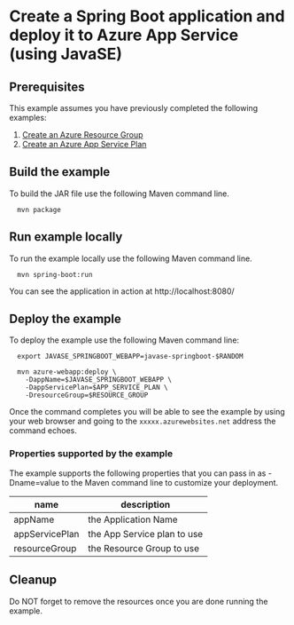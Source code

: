 
# Create a Spring Boot application and deploy it to Azure App Service (using JavaSE)

## Prerequisites

This example assumes you have previously completed the following examples:

1. [Create an Azure Resource Group](../../group/create/)
1. [Create an Azure App Service Plan](../../appservice/create-plan/)

## Build the example

To build the JAR file use the following Maven command line.

````shell
  mvn package
````

## Run example locally

To run the example locally use the following Maven command line.

````shell
  mvn spring-boot:run
````

You can see the application in action at http://localhost:8080/

## Deploy the example

To deploy the example use the following Maven command line:

````shell
  export JAVASE_SPRINGBOOT_WEBAPP=javase-springboot-$RANDOM

  mvn azure-webapp:deploy \
    -DappName=$JAVASE_SPRINGBOOT_WEBAPP \
    -DappServicePlan=$APP_SERVICE_PLAN \
    -DresourceGroup=$RESOURCE_GROUP
````

Once the command completes you will be able to see the example by using your 
web browser and going to the ```xxxxx.azurewebsites.net``` address the command
echoes.

### Properties supported by the example

The example supports the following properties that you can pass in as
-Dname=value to the Maven command line to customize your deployment.

| name                   | description                  |
|------------------------|------------------------------|
| appName                | the Application Name         |
| appServicePlan         | the App Service plan to use  |
| resourceGroup          | the Resource Group to use    |

## Cleanup

Do NOT forget to remove the resources once you are done running the example.
